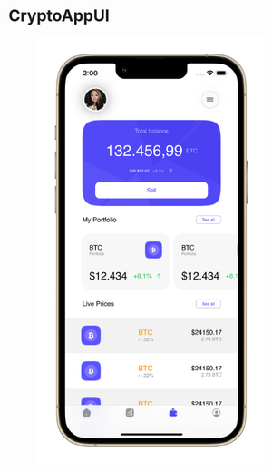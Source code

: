 # CryptoAppUI
<p align="center">
  <img src="./CryptoApp/Images/ss.png" width="400" hspace="5"/>
</p>
